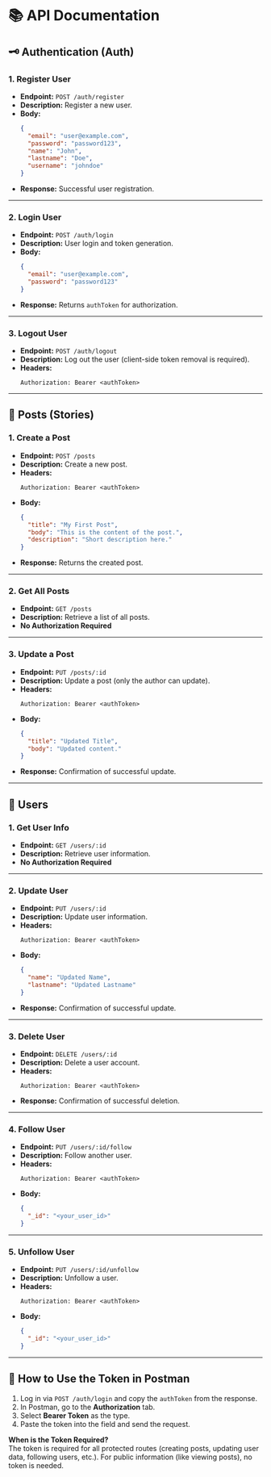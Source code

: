 # 📚 API Documentation

## 🗝️ **Authentication (Auth)**

### **1. Register User**
- **Endpoint:** `POST /auth/register`
- **Description:** Register a new user.
- **Body:**
  ```json
  {
    "email": "user@example.com",
    "password": "password123",
    "name": "John",
    "lastname": "Doe",
    "username": "johndoe"
  }
  ```
- **Response:** Successful user registration.

---

### **2. Login User**
- **Endpoint:** `POST /auth/login`
- **Description:** User login and token generation.
- **Body:**
  ```json
  {
    "email": "user@example.com",
    "password": "password123"
  }
  ```
- **Response:** Returns `authToken` for authorization.

---

### **3. Logout User**
- **Endpoint:** `POST /auth/logout`
- **Description:** Log out the user (client-side token removal is required).
- **Headers:**
  ```
  Authorization: Bearer <authToken>
  ```

---

## 📝 **Posts (Stories)**

### **1. Create a Post**
- **Endpoint:** `POST /posts`
- **Description:** Create a new post.
- **Headers:**
  ```
  Authorization: Bearer <authToken>
  ```
- **Body:**
  ```json
  {
    "title": "My First Post",
    "body": "This is the content of the post.",
    "description": "Short description here."
  }
  ```
- **Response:** Returns the created post.

---

### **2. Get All Posts**
- **Endpoint:** `GET /posts`
- **Description:** Retrieve a list of all posts.
- **No Authorization Required**

---

### **3. Update a Post**
- **Endpoint:** `PUT /posts/:id`
- **Description:** Update a post (only the author can update).
- **Headers:**
  ```
  Authorization: Bearer <authToken>
  ```
- **Body:**
  ```json
  {
    "title": "Updated Title",
    "body": "Updated content."
  }
  ```
- **Response:** Confirmation of successful update.

---

## 👤 **Users**

### **1. Get User Info**
- **Endpoint:** `GET /users/:id`
- **Description:** Retrieve user information.
- **No Authorization Required**

---

### **2. Update User**
- **Endpoint:** `PUT /users/:id`
- **Description:** Update user information.
- **Headers:**
  ```
  Authorization: Bearer <authToken>
  ```
- **Body:**
  ```json
  {
    "name": "Updated Name",
    "lastname": "Updated Lastname"
  }
  ```
- **Response:** Confirmation of successful update.

---

### **3. Delete User**
- **Endpoint:** `DELETE /users/:id`
- **Description:** Delete a user account.
- **Headers:**
  ```
  Authorization: Bearer <authToken>
  ```
- **Response:** Confirmation of successful deletion.

---

### **4. Follow User**
- **Endpoint:** `PUT /users/:id/follow`
- **Description:** Follow another user.
- **Headers:**
  ```
  Authorization: Bearer <authToken>
  ```
- **Body:**
  ```json
  {
    "_id": "<your_user_id>"
  }
  ```

---

### **5. Unfollow User**
- **Endpoint:** `PUT /users/:id/unfollow`
- **Description:** Unfollow a user.
- **Headers:**
  ```
  Authorization: Bearer <authToken>
  ```
- **Body:**
  ```json
  {
    "_id": "<your_user_id>"
  }
  ```

---

## 🔑 **How to Use the Token in Postman**

1. Log in via `POST /auth/login` and copy the `authToken` from the response.
2. In Postman, go to the **Authorization** tab.
3. Select **Bearer Token** as the type.
4. Paste the token into the field and send the request.

**When is the Token Required?**  
The token is required for all protected routes (creating posts, updating user data, following users, etc.). For public information (like viewing posts), no token is needed.

